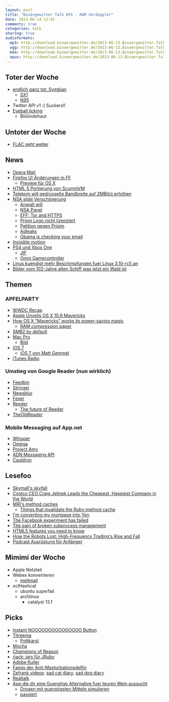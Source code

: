 ```yaml
---
layout: post
title: "Binärgewitter Talk #55 - RAM Verdoppler"
date: 2013-06-14 12:45
comments: true
categories: talk
sharing: true
audioformats:
  mp3: http://download.binaergewitter.de/2013-06-13.Binaergewitter.Talk.55.mp3
  ogg: http://download.binaergewitter.de/2013-06-13.Binaergewitter.Talk.55.ogg
  m4a: http://download.binaergewitter.de/2013-06-13.Binaergewitter.Talk.55.m4a
  opus: http://download.binaergewitter.de/2013-06-13.Binaergewitter.Talk.55.opus
---
```

## Toter der Woche

- [endlich ganz tot: Symbian](http://www.heise.de/newsticker/meldung/Nokia-gibt-Symbian-den-Gnadenschuss-1886995.html)
    * [SX1](http://en.wikipedia.org/wiki/Siemens_SX1)
    * [N95](http://www.amazon.de/gp/product/B000VXLXVG/ref=as_li_ss_tl?ie=UTF8&camp=1638&creative=19454&creativeASIN=B000VXLXVG&linkCode=as2&tag=trektrip)
- Twitter API v1 :( Suckers!!
- [Eyeball licking](http://www.huffingtonpost.com/2013/06/12/eyeball-licking-pinkeye_n_3423985.html)
    * Biiiiiindehaut

## Untoter der Woche

- [FLAC geht weiter](https://xiph.org/flac/changelog.html)

## News

- [Opera Mail](http://www.opera.com/computer/mail)
- [Firefox UI Änderungen in FF](https://wiki.mozilla.org/Firefox/Features/Theme_Refinement_and_Evolution_%28Australis%29)
    * [Preview für OS X](http://people.mozilla.com/~shorlander/files/australis-designSpecs/australis-designSpecs-osx-mainWindow.html)
- [HTML 5 Portierung von ScummVM](http://clb.demon.fi/html5scummvm/)
- [Telekom will gedrosselte Bandbreite auf 2MBit/s erhöhen](http://www.heise.de/newsticker/meldung/Bericht-Telekom-will-DSL-Drossel-auf-2-Mbit-s-lockern-1886747.html)
- [NSA slide Verschönerung](http://fr.slideshare.net/EmilandDC/dear-nsa-let-me-take-care-ou)
    * [Anwalt will](http://www.sun-sentinel.com/news/local/crime/fl-phone-records-fisa-broward-20130612,0,5434900.story)
    * [NSA Panel](https://github.com/goshakkk/nsa_panel)
    * [EFF: Tor and HTTPS](https://www.eff.org/pages/tor-and-https)
    * [Prism Logo nicht lizenziert](http://www.golem.de/news/nsa-prism-logo-verstoesst-gegen-copyright-1306-99799.html)
    * [Petition gegen Prisim](https://www.eff.org/deeplinks/2013/06/86-civil-liberties-groups-and-internet-companies-demand-end-nsa-spying)
    * [Adleaks](http://www.adleaks.org/)
    * [Obama is checking your email](http://obamaischeckingyouremail.tumblr.com/)
- [Invisible motion](http://www.youtube.com/watch?v=G8AVHTsButg)
- [PS4 und Xbox One](http://arstechnica.com/gaming/2013/06/analysis-the-one-two-combo-sony-used-to-knock-microsoft-out-of-e3-2013/)
    - [JIF](http://i.imgur.com/PVxSi1T.gif)
    - [Omni Gamecontroller](http://www.kickstarter.com/projects/1944625487/omni-move-naturally-in-your-favorite-game)
- [Linus kuendigt mehr Beschimpfungen fuer Linux 3.10-rc5 an](http://linux.slashdot.org/story/13/06/09/1236247/linus-torvalds-promises-profanity-over-linux-310-rc5)
- [Bilder vom 102-Jahre alten Schiff was jetzt ein Wald ist](http://www.mymodernmet.com/profiles/blogs/ss-ayrfield-the-floating-forest)

## Themen

### APFELPARTY

- [WWDC Recap](http://arstechnica.com/apple/2013/06/a-wwdc-recap-whats-up-with-ios-7-mavericks-mac-pro-and-itunes-radio/)
- [Apple Unveils OS X 10.9 Mavericks](http://arstechnica.com/apple/2013/06/apple-unveils-os-x-10-9-mavericks/)
- [How OS X “Mavericks” works its power-saving magic](http://arstechnica.com/apple/2013/06/how-os-x-mavericks-works-its-power-saving-magic/)
    * [RAM compression paper](http://terpconnect.umd.edu/~barua/matt-compress-tr.pdf)
- [SMB2 by default](http://arstechnica.com/apple/2013/06/new-os-x-uses-windows-file-sharing-by-default/)
- [Mac Pro](http://arstechnica.com/apple/2013/06/a-critical-look-at-the-new-mac-pro/)
    * [Bild](https://lh5.googleusercontent.com/-r4tMDuud5q8/Ubcdr1fQYBI/AAAAAAAAOdk/exnMsSTf64Y/w433-h612-no/photo.jpg)
- [IOS 7](http://arstechnica.com/apple/2013/06/apple-announces-flatter-sleeker-ios-7/)
    * [iOS 7 von Matt Gemmel](http://mattgemmell.com/2013/06/12/ios-7/)
- [iTunes Radio](http://arstechnica.com/apple/2013/06/apple-steps-to-spotify-and-google-with-itunes-radio/)

### Umstieg von Google Reader (nun wirklich)

- [Feedbin](http://feedbin.me)
- [Stringer](https://github.com/swanson/stringer)
- [Newsblur](http://newsblur.com)
- [Fever](http://www.feedafever.com/)
- [Reeder](http://reederapp.com/)
    * [The future of Reeder](http://reederapp.com/reader/)
- [TheOldReader](http://theoldreader.com/)

### Mobile Messaging auf App.net

- [Whisper](http://riposteapp.net/whisper.html)
- [Omega](https://omega.app.net)
- [Project Amy](https://directory.app.net/app/166/amy/)
- [ADN Messaging API](http://developers.app.net/docs/basics/messaging/)
- [Cauldron](https://cauldron-app.herokuapp.com/)

## Lesefoo

- [Skymall's skyfall](http://priceonomics.com/skymalls-skyfall/)
- [Costco CEO Craig Jelinek Leads the Cheapest, Happiest Company in the World](http://www.businessweek.com/printer/articles/123492-costco-ceo-craig-jelinek-leads-the-cheapest-happiest-company-in-the-world
)
- [MRI's method caches](http://jamesgolick.com/2013/4/14/mris-method-caches.html)
    * [Things that invalidate the Ruby method cache](https://charlie.bz/blog/things-that-clear-rubys-method-cache)
- [I'm converting my mortgage into Yen](http://www.businessinsider.com/mauldin-mortgage-in-yen-2013-6)
- [The Facebook experiment has failed](https://medium.com/a-programmers-tale/f7b8c66109ea)
- [The pain of broken subprocess management](http://blog.headius.com/2013/06/the-pain-of-broken-subprocess.html?m=1)
- [HTML5 features you need to know](http://daker.me/2013/05/5-html5-features-you-need-to-know.html)
- [How the Robots Lost: High-Frequency Trading's Rise and Fall](http://www.businessweek.com/printer/articles/122900-how-the-robots-lost-high-frequency-tradings-rise-and-fall)
- [Podcast Ausrüstung für Anfänger](http://www.wrint.de/2013/05/29/ausrustung-fur-anfanger/)

## Mimimi der Woche

- Apple Netzteil
- Webex konvertieren
    * [meltmail](https://meltmail.com)
- oclHashcat
    - ubuntu superfail
    - archlinux
        - catalyst 13.1

## Picks

- [Instant NOOOOOOOOOOOOOOO Button](http://nooooooooooooooo.com/)
- [Threema](http://threema.ch/)
    * [Pottkarst](http://monoxyd.de/20130118-die-wahrheit-017-threema-smartphone-messenger-mit-verschlusselung)
- [Mocha](https://github.com/freerange/mocha)
- [Champions of Reason](http://saejinoh.blogspot.de/2012/05/champions-of-reason.html)
- [rjack: jars für JRuby](http://rjack.rubyforge.org/)
- [Adobe Kuller](
https://itunes.apple.com/de/app/adobe-kuler/id632313714?l=en&mt=8)
- [Fappy der Anti-Masturbationsdelfin](http://www.zeitjung.de/kultur/8990-fappy-der-anti-masturbations-delfin-selbstbefriedigung/)
- [Zefrank videos](https://www.youtube.com/user/zefrank1): [sad cat diary](http://www.youtube.com/watch?v=PKffm2uI4dk), [sad dog diary](http://www.youtube.com/watch?v=Xw1C5T-fH2Y)
- [Realtalk](http://realtalk.io/)
- [App die dir eine Guenstige Alternative fuer teuren Wein aussucht](http://au.businessinsider.com/sydney-chemists-are-building-an-app-that-can-identify-cheap-replacements-for-luxury-wines-2013-6)
    - [Drogen mit guenstigsten Mitteln simulieren](http://www.ein-plan.de/schoener/index.html)
    - [passiert](http://www.dieter-gase.de/page3.htm)
